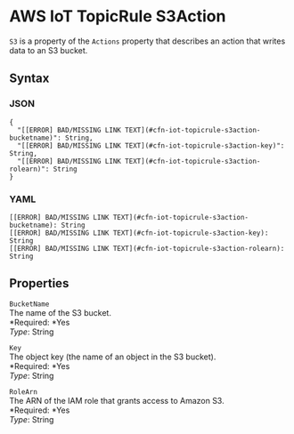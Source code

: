# AWS IoT TopicRule S3Action<a name="aws-properties-iot-topicrule-s3action"></a>

`S3` is a property of the `Actions` property that describes an action that writes data to an S3 bucket\.

## Syntax<a name="w3ab2c21c14e1173b5"></a>

### JSON<a name="aws-properties-iot-topicrule-s3action-syntax.json"></a>

```
{
  "[[ERROR] BAD/MISSING LINK TEXT](#cfn-iot-topicrule-s3action-bucketname)": String,
  "[[ERROR] BAD/MISSING LINK TEXT](#cfn-iot-topicrule-s3action-key)": String,
  "[[ERROR] BAD/MISSING LINK TEXT](#cfn-iot-topicrule-s3action-rolearn)": String
}
```

### YAML<a name="aws-properties-iot-topicrule-s3action-syntax.yaml"></a>

```
[[ERROR] BAD/MISSING LINK TEXT](#cfn-iot-topicrule-s3action-bucketname): String
[[ERROR] BAD/MISSING LINK TEXT](#cfn-iot-topicrule-s3action-key): String
[[ERROR] BAD/MISSING LINK TEXT](#cfn-iot-topicrule-s3action-rolearn): String
```

## Properties<a name="w3ab2c21c14e1173b7"></a>

`BucketName`  
The name of the S3 bucket\.  
*Required: *Yes  
*Type*: String

`Key`  
The object key \(the name of an object in the S3 bucket\)\.  
*Required: *Yes  
*Type*: String

`RoleArn`  
The ARN of the IAM role that grants access to Amazon S3\.  
*Required: *Yes  
*Type*: String